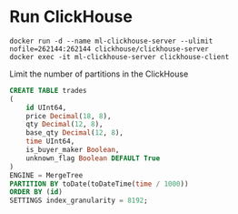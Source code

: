 # Run ClickHouse

```
docker run -d --name ml-clickhouse-server --ulimit nofile=262144:262144 clickhouse/clickhouse-server
docker exec -it ml-clickhouse-server clickhouse-client
```


Limit the number of partitions in the ClickHouse 

```SQL
CREATE TABLE trades
(
    id UInt64,
    price Decimal(18, 8),
    qty Decimal(12, 8),
    base_qty Decimal(12, 8),
    time UInt64,
    is_buyer_maker Boolean,
    unknown_flag Boolean DEFAULT True
)
ENGINE = MergeTree
PARTITION BY toDate(toDateTime(time / 1000))
ORDER BY (id)
SETTINGS index_granularity = 8192;
```


